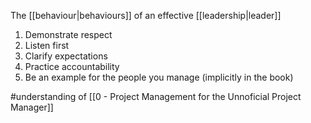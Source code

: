 The [[behaviour|behaviours]] of an effective [[leadership|leader]]

1. Demonstrate respect
2. Listen first
3. Clarify expectations
4. Practice accountability
5. Be an example for the people you manage (implicitly in the book)

#understanding of [[0 - Project Management for the Unnoficial Project Manager]]
